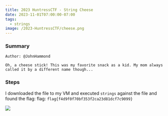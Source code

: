 ```yaml
---
title: 2023 HuntressCTF - String Cheese
date: 2023-11-01T07:00:00-07:00
tags:
  - strings
image: /2023-HuntressCTF/cheese.png
---
```


### Summary
```
Author: @JohnHammond

Oh, a cheese stick! This was my favorite snack as a kid. My mom always called it by a different name though...
```

### Steps

I downloaded the file to my VM and executed `strings` against the file and found the flag:
flag: ```flag{f4d9f0f70bf353f2ca23d81dcf7c9099}```

![](/2023-HuntressCTF/cheese1.png)